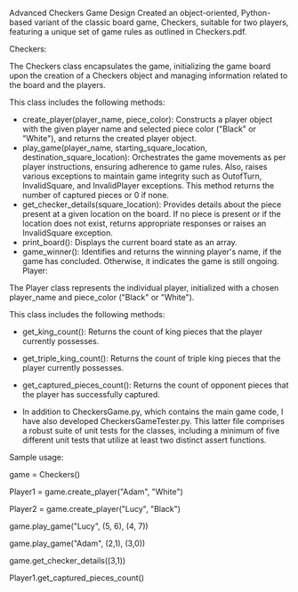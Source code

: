 Advanced Checkers Game Design
Created an object-oriented, Python-based variant of the classic board game, Checkers, suitable for two players, featuring a unique set of game rules as outlined in Checkers.pdf.

Checkers:

The Checkers class encapsulates the game, initializing the game board upon the creation of a Checkers object and managing information related to the board and the players.

This class includes the following methods:

* create_player(player_name, piece_color): Constructs a player object with the given player name and selected piece color ("Black" or "White"), and returns the created player object.
* play_game(player_name, starting_square_location, destination_square_location): Orchestrates the game movements as per player instructions, ensuring adherence to game rules. Also, raises various exceptions to maintain game integrity such as OutofTurn, InvalidSquare, and InvalidPlayer exceptions. This method returns the number of captured pieces or 0 if none.
* get_checker_details(square_location): Provides details about the piece present at a given location on the board. If no piece is present or if the location does not exist, returns appropriate responses or raises an InvalidSquare exception.
* print_board(): Displays the current board state as an array.
* game_winner(): Identifies and returns the winning player's name, if the game has concluded. Otherwise, it indicates the game is still ongoing.
Player:

The Player class represents the individual player, initialized with a chosen player_name and piece_color ("Black" or "White").

This class includes the following methods:

* get_king_count(): Returns the count of king pieces that the player currently possesses.
* get_triple_king_count(): Returns the count of triple king pieces that the player currently possesses.
* get_captured_pieces_count(): Returns the count of opponent pieces that the player has successfully captured.

* In addition to CheckersGame.py, which contains the main game code, I have also developed CheckersGameTester.py. This latter file comprises a robust suite of unit tests for the classes, including a minimum of five different unit tests that utilize at least two distinct assert functions.

Sample usage:

game = Checkers()

Player1 = game.create_player("Adam", "White")

Player2 = game.create_player("Lucy", "Black")

game.play_game("Lucy", (5, 6), (4, 7))

game.play_game("Adam", (2,1), (3,0))

game.get_checker_details((3,1))

Player1.get_captured_pieces_count()
